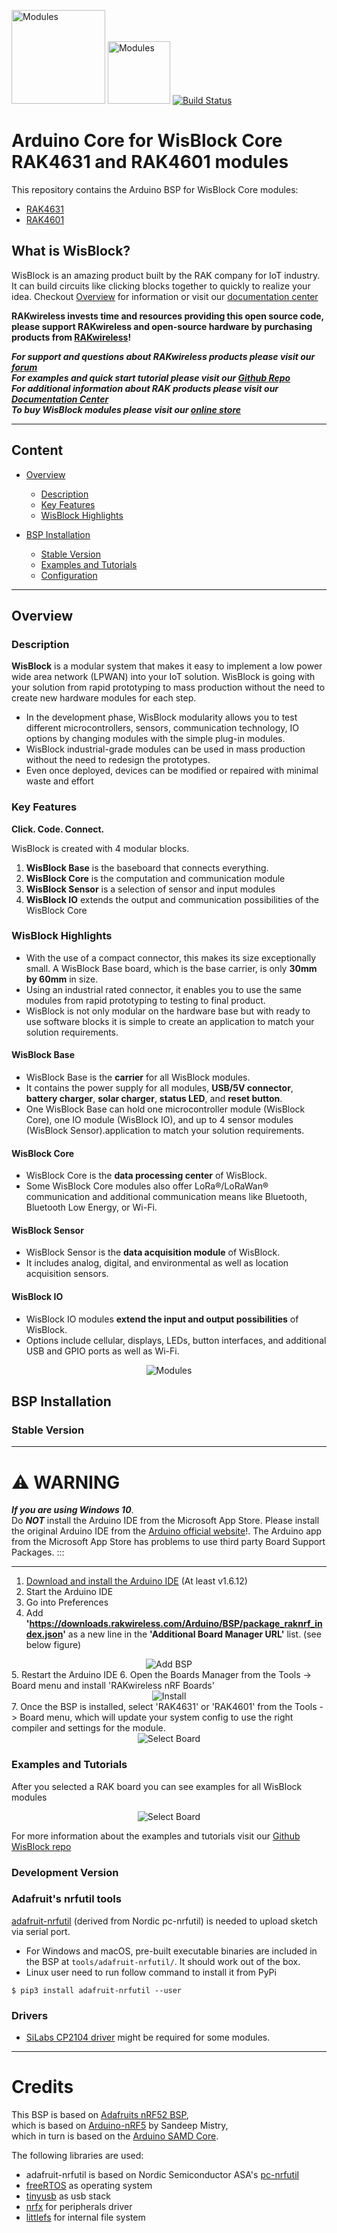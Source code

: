 <img src="./assets/RAK.png" alt="Modules" width="150"> <img src="./assets/rakstar.jpg" alt="Modules" width="100"> [![Build Status](https://github.com/RAKWireless/RAK-nRF52-Arduino/workflows/RAK%20BSP%20Arduino%20Build%20CI/badge.svg)](https://github.com/RAKWireless/RAK-nRF52-Arduino/actions)

# Arduino Core for WisBlock Core RAK4631 and RAK4601 modules

This repository contains the Arduino BSP for WisBlock Core modules:
- [RAK4631](https://www.rakwireless.com)
- [RAK4601](https://www.rakwireless.com)

## What is WisBlock?
WisBlock is an amazing product built by the RAK company for IoT industry. It can build circuits like clicking blocks together to quickly to realize your idea. Checkout [Overview](#overview) for information or visit our [documentation center](https://docs.rakwireless.com/Product-Categories/WisBlock/)     

**RAKwireless invests time and resources providing this open source code, please support RAKwireless and open-source hardware by purchasing products from [RAKwireless](https://rakwireless.com)!**

**_For support and questions about RAKwireless products please visit our [forum](https://forum.rakwireless.com/)    
For examples and quick start tutorial please visit our [Github Repo](https://github.com/RAKWireless/Wisblock)    
For additional information about RAK products please visit our [Documentation Center](https://docs.rakwireless.com)    
To buy WisBlock modules please visit our [online store](https://store.rakwireless.com/)_**

----
## Content
- [Overview](#overview)     
  - [Description](#description)     
  - [Key Features](#key-features)     
  - [WisBlock Highlights](#wisblock-highlights)     

- [BSP Installation](#bsp-installation)    
  - [Stable Version](#stable-version)     
  - [Examples and Tutorials](#examples-and-tutorials)     
  - [Configuration](#configuration)     
----

## Overview

### Description

**WisBlock** is a modular system that makes it easy to implement a low power wide area network (LPWAN) into your IoT solution.
WisBlock is going with your solution from rapid prototyping to mass production without the need to create new hardware modules for each step.

- In the development phase, WisBlock modularity allows you to test different microcontrollers, sensors, communication technology, IO options by changing modules with the simple plug-in modules.
- WisBlock industrial-grade modules can be used in mass production without the need to redesign the prototypes.
- Even once deployed, devices can be modified or repaired with minimal waste and effort

### Key Features

**Click. Code. Connect.**

WisBlock is created with 4 modular blocks.
1. **WisBlock Base** is the baseboard that connects everything.
2. **WisBlock Core** is the computation and communication module
3. **WisBlock Sensor** is a selection of sensor and input modules
4. **WisBlock IO** extends the output and communication possibilities of the WisBlock Core

### WisBlock Highlights

- With the use of a compact connector, this makes its size exceptionally small. A WisBlock Base board, which is the base carrier, is only **30mm by 60mm** in size.
- Using an industrial rated connector, it enables you to use the same modules from rapid prototyping to testing to final product.  
- WisBlock is not only modular on the hardware base but with ready to use software blocks it is simple to create an application to match your solution requirements.

#### WisBlock Base

- WisBlock Base is the **carrier** for all WisBlock modules.
- It contains the power supply for all modules, **USB/5V connector**, **battery charger**, **solar charger**, **status LED**, and **reset button**.
- One WisBlock Base can hold one microcontroller module (WisBlock Core), one IO module (WisBlock IO), and up to 4 sensor modules (WisBlock Sensor).application to match your solution requirements.

#### WisBlock Core

- WisBlock Core is the **data processing center** of WisBlock.
- Some WisBlock Core modules also offer LoRa®/LoRaWan® communication and additional communication means like Bluetooth, Bluetooth Low Energy, or Wi-Fi.

#### WisBlock Sensor

- WisBlock Sensor is the **data acquisition module** of WisBlock.
- It includes analog, digital, and environmental as well as location acquisition sensors.

#### WisBlock IO

- WisBlock IO modules **extend the input and output possibilities** of WisBlock.
- Options include cellular, displays, LEDs, button interfaces, and additional USB and GPIO ports as well as Wi-Fi.

<center><img src="./assets/WisBlock.png" alt="Modules""></center>  

## BSP Installation
<!--
There are two methods that you can use to install this BSP. We highly recommend the first option unless you wish to participate in active development of this codebase via Github.
-->

### Stable Version

----
# ⚠️ WARNING    
_**If you are using Windows 10**_.    
Do _**NOT**_ install the Arduino IDE from the Microsoft App Store. Please install the original Arduino IDE from the [Arduino official website](https://www.arduino.cc/en/Main/Software)!. The Arduino app from the Microsoft App Store has problems to use third party Board Support Packages.
:::

----


 1. [Download and install the Arduino IDE](https://www.arduino.cc/en/Main/Software) (At least v1.6.12)
 2. Start the Arduino IDE
 3. Go into Preferences
 4. Add **'https://downloads.rakwireless.com/Arduino/BSP/package_raknrf_index.json'** as a new line in the  **'Additional Board Manager URL'** list. (see below figure)
<center><img src="./assets/Add-BSP-URL.png" alt="Add BSP""></center>    
 5. Restart the Arduino IDE
 6. Open the Boards Manager from the Tools -> Board menu and install 'RAKwireless nRF Boards'
<center><img src="./assets/Install-BSP.png" alt="Install""></center>    
7. Once the BSP is installed, select 'RAK4631' or 'RAK4601' from the Tools -> Board menu, which will update your system config to use the right compiler and settings for the module.
<center><img src="/assets/Select-Board.png" alt="Select Board""></center>    

### Examples and Tutorials
After you selected a RAK board you can see examples for all WisBlock modules
<center><img src="./assets/List-examples.png" alt="Select Board""></center>     

For more information about the examples and tutorials visit our [Github WisBlock repo](https://github.com/RAKWireless/WisBlock)    

### Development Version

<!--
# TODO do we need installation from the repo? Add it later
 1. Install BSP via Board Manager as above to install compiler & tools.
 2. Delete the core folder `nrf52` installed by Board Manager in Adruino15, depending on your OS. It could be
  * macOS  : `~/Library/Arduino15/packages/raknrf/hardware/nrf52`
  * Linux  : `~/.arduino15/packages/raknrf/hardware/nrf52`
  * Windows: `%APPDATA%\Local\Arduino15\packages\raknrf\hardware\nrf52`
 3. `cd <SKETCHBOOK>`, where `<SKETCHBOOK>` is your Arduino Sketch folder:
  * macOS  : `~/Documents/Arduino`
  * Linux  : `~/Arduino`
  * Windows: `~/Documents/Arduino`
 4. Create a folder named `hardware/RAKwireless`, if it does not exist, and change directories to it
 5. Clone this repo & its submodules: `git clone --recurse-submodules https://github.com/beegee-tokyo/WisCore-nRF-BSP.git`
 6. Restart the Arduino IDE
 7. Once the BSP is installed, select 'RAK4631' or 'RAK4601' from the Tools -> Board menu, which will update your system config to use the right compiler and settings for the module.
-->

### Adafruit's nrfutil tools

[adafruit-nrfutil](https://github.com/adafruit/Adafruit_nRF52_nrfutil) (derived from Nordic pc-nrfutil) is needed to upload sketch via serial port.

- For Windows and macOS, pre-built executable binaries are included in the BSP at `tools/adafruit-nrfutil/`. It should work out of the box.
- Linux user need to run follow command to install it from PyPi

```
$ pip3 install adafruit-nrfutil --user
```

### Drivers

- [SiLabs CP2104 driver](https://www.silabs.com/products/development-tools/software/usb-to-uart-bridge-vcp-drivers) might be required for some modules.

<!---
# TODO Add bootloader support later
## Bootloader Support

### Upgrade existing Bootloader

Bluefruit's Bootloader is self-upgradable, you could upgrade to the latest Bootloader + Softdevice using the serial port within Arduino IDE.

- Select `Tools > Board > Adafruit Bluefruit Feather52`
- Select `Tools > Programmer > Bootloader DFU for Bluefruit nRF52`
- Select `Tools > Burn Bootloader`
- **WAIT** until the process complete ~30 seconds

**Note: close the Serial Monitor before you click "Burn Bootloader". Afterwards, you shouldn't close the Arduino IDE, unplug the Feather, launch Serial Monitor etc ... to abort the process. There is a high chance it will brick your device! Do this with care and caution.**

### Burning new Bootloader

To burn the bootloader from within the Arduino IDE, you will need the following tools installed
on your system and available in the system path:

- Segger [JLink Software and Documentation Pack](https://www.segger.com/downloads/jlink)
- Nordic [nRF5x Command Line Tools](https://www.nordicsemi.com/Software-and-Tools/Development-Tools/nRF-Command-Line-Tools)

Check to make sure you can run `nrfjprog` from your terminal/command prompt

**macOS Note** At present, you will need to create a symlink in `/usr/local/bin` to the
`nrfjprog` tool wherever you have added it. You can run the following command, for example:

```
$ ln -s $HOME/prog/nordic/nrfjprog/nrfjprog /usr/local/bin/nrfjprog
```

Once the tools above have been installed and added to your system path, from the Arduino IDE:

- Select `Tools > Board > Adafruit Bluefruit Feather52`
- Select `Tools > Programmer > J-Link for Feather52`
- Select `Tools > Burn Bootloader` with the board and J-Link connected

If you wish to modify bootloader to your own need, check out its repo here [Adafruit_nRF52_Bootloader](https://github.com/adafruit/Adafruit_nRF52_Bootloader)

#### Manually Burning the Bootloader via nrfjprog

The bootloader hex file can be found at `bin/bootloader` run the command as follows:

```
$ nrfjprog -e -f nrf52
$ nrfjprog --program feather_nrf52832_bootloader.hex -f nrf52
$ nrfjprog --reset -f nrf52
```
-->

-----
# Credits

This BSP is based on [Adafruits nRF52 BSP](https://github.com/adafruit/Adafruit_nRF52_Arduino),    
which is based on [Arduino-nRF5](https://github.com/sandeepmistry/arduino-nRF5) by Sandeep Mistry,    
which in turn is based on the [Arduino SAMD Core](https://github.com/arduino/ArduinoCore-samd).    

The following libraries are used:

- adafruit-nrfutil is based on Nordic Semiconductor ASA's [pc-nrfutil](https://github.com/NordicSemiconductor/pc-nrfutil)
- [freeRTOS](https://www.freertos.org/) as operating system
- [tinyusb](https://github.com/hathach/tinyusb) as usb stack
- [nrfx](https://github.com/NordicSemiconductor/nrfx) for peripherals driver
- [littlefs](https://github.com/ARMmbed/littlefs) for internal file system
